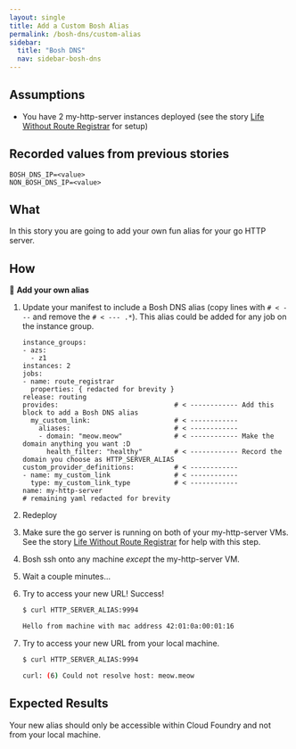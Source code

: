 ```yaml
---
layout: single
title: Add a Custom Bosh Alias
permalink: /bosh-dns/custom-alias
sidebar:
  title: "Bosh DNS"
  nav: sidebar-bosh-dns
---
```


## Assumptions
- You have 2 my-http-server instances deployed (see the story [Life Without
  Route Registrar](../route-registrar/life-without-rr) for setup)

## Recorded values from previous stories
```
BOSH_DNS_IP=<value>
NON_BOSH_DNS_IP=<value>
```

## What
In this story you are going to add your own fun alias for your go HTTP server.

## How

📝 **Add your own alias**

1. Update your manifest to include a Bosh DNS alias (copy lines with `# < ---` and remove the `# < --- .*`). This alias could be added
   for any job on the instance group.

   ```
   instance_groups:
   - azs:
     - z1
   instances: 2
   jobs:
   - name: route_registrar
     properties: { redacted for brevity }
   release: routing
   provides:                             # < ------------ Add this block to add a Bosh DNS alias
     my_custom_link:                     # < ------------
       aliases:                          # < ------------
       - domain: "meow.meow"             # < ------------ Make the domain anything you want :D
         health_filter: "healthy"        # < ------------ Record the domain you choose as HTTP_SERVER_ALIAS
   custom_provider_definitions:          # < ------------
   - name: my_custom_link                # < ------------
     type: my_custom_link_type           # < ------------
   name: my-http-server
   # remaining yaml redacted for brevity
   ```

1. Redeploy

1. Make sure the go server is running on both of your my-http-server VMs. See
   the story [Life Without Route Registrar](../route-registrar/life-without-rr)
   for help with this step.

1. Bosh ssh onto any machine _except_ the my-http-server VM.

1. Wait a couple minutes...

1. Try to access your new URL! Success!

   ```bash
   $ curl HTTP_SERVER_ALIAS:9994

   Hello from machine with mac address 42:01:0a:00:01:16
   ```

1. Try to access your new URL from your local machine.

   ```bash
   $ curl HTTP_SERVER_ALIAS:9994

   curl: (6) Could not resolve host: meow.meow
   ```

## Expected Results

Your new alias should only be accessible within Cloud Foundry and not from your
local machine.
